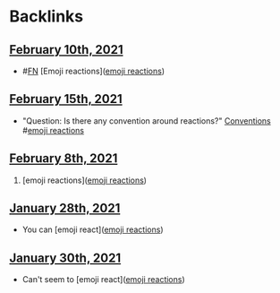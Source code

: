 
# Backlinks
## [February 10th, 2021](<February 10th, 2021.md>)
- #[FN](<FN.md>) [Emoji reactions]([emoji reactions](<emoji reactions.md>))

## [February 15th, 2021](<February 15th, 2021.md>)
- "Question: Is there any convention around reactions?" [Conventions](<Conventions.md>) #[emoji reactions](<emoji reactions.md>)

## [February 8th, 2021](<February 8th, 2021.md>)
1. [emoji reactions]([emoji reactions](<emoji reactions.md>))

## [January 28th, 2021](<January 28th, 2021.md>)
- You can [emoji react]([emoji reactions](<emoji reactions.md>))

## [January 30th, 2021](<January 30th, 2021.md>)
- Can't seem to [emoji react]([emoji reactions](<emoji reactions.md>))


